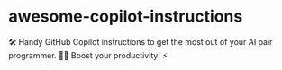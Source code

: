 # awesome-copilot-instructions
🛠️ Handy GitHub Copilot instructions to get the most out of your AI pair programmer. 🧑‍💻 Boost your productivity! ⚡️
